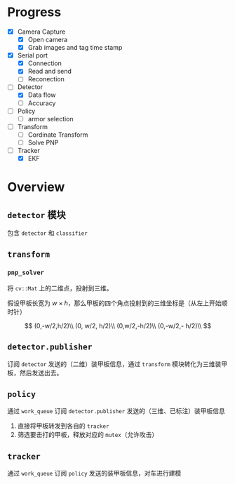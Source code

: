 # Progress

- [x] Camera Capture
  - [x] Open camera
  - [x] Grab images and tag time stamp
- [x] Serial port
  - [x] Connection
  - [x] Read and send
  - [ ] Reconection
- [ ] Detector
  - [x] Data flow
  - [ ] Accuracy
- [ ] Policy
  - [ ] armor selection
- [ ] Transform
  - [ ] Cordinate Transform
  - [ ] Solve PNP
- [ ] Tracker
  - [x] EKF

# Overview

## `detector` 模块

包含 `detector` 和 `classifier`

## `transform`

### `pnp_solver`

将 `cv::Mat` 上的二维点，投射到三维。

假设甲板长宽为 $w\times h$，那么甲板的四个角点投射到的三维坐标是（从左上开始顺时针）

$$
(0,-w/2,h/2)\\
(0, w/2, h/2)\\
(0,w/2,-h/2)\\
(0,-w/2,- h/2)\\
$$

## `detector.publisher`

订阅 `detector` 发送的（二维）装甲板信息，通过 `transform` 模块转化为三维装甲板，然后发送出去。

## `policy`

通过 `work_queue` 订阅 `detector.publisher` 发送的（三维、已标注）装甲板信息

1. 直接将甲板转发到各自的 `tracker`
2. 筛选要击打的甲板，释放对应的 `mutex`（允许攻击）

## `tracker`

通过 `work_queue` 订阅 `policy` 发送的装甲板信息，对车进行建模